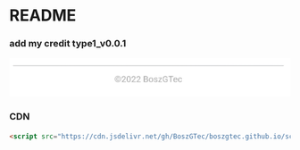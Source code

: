 # README
### add my credit type1_v0.0.1
![](SmartSelect_20220527-232252_Opera.jpg)
### CDN
```html
<script src="https://cdn.jsdelivr.net/gh/BoszGTec/boszgtec.github.io/script/addcredit_1.js" ></script>
```
